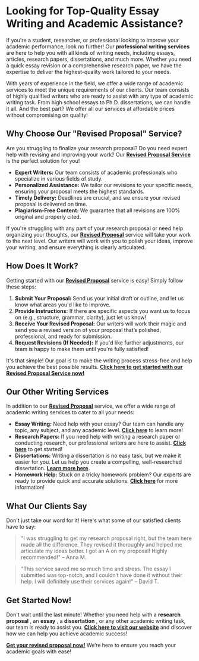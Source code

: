 # Looking for Top-Quality Essay Writing and Academic Assistance?

If you're a student, researcher, or professional looking to improve your academic performance, look no further! Our **professional writing services** are here to help you with all kinds of writing needs, including essays, articles, research papers, dissertations, and much more. Whether you need a quick essay revision or a comprehensive research paper, we have the expertise to deliver the highest-quality work tailored to your needs.

With years of experience in the field, we offer a wide range of academic services to meet the unique requirements of our clients. Our team consists of highly qualified writers who are ready to assist with any type of academic writing task. From high school essays to Ph.D. dissertations, we can handle it all. And the best part? We offer all our services at affordable prices without compromising on quality!

## Why Choose Our "Revised Proposal" Service?

Are you struggling to finalize your research proposal? Do you need expert help with revising and improving your work? Our **[Revised Proposal Service](https://tinyurl.com/topessay?keyword=revised+proposal)** is the perfect solution for you!

- **Expert Writers:** Our team consists of academic professionals who specialize in various fields of study.
- **Personalized Assistance:** We tailor our revisions to your specific needs, ensuring your proposal meets the highest standards.
- **Timely Delivery:** Deadlines are crucial, and we ensure your revised proposal is delivered on time.
- **Plagiarism-Free Content:** We guarantee that all revisions are 100% original and properly cited.

If you're struggling with any part of your research proposal or need help organizing your thoughts, our **[Revised Proposal](https://tinyurl.com/topessay?keyword=revised+proposal)** service will take your work to the next level. Our writers will work with you to polish your ideas, improve your writing, and ensure everything is clearly articulated.

## How Does It Work?

Getting started with our **[Revised Proposal](https://tinyurl.com/topessay?keyword=revised+proposal)** service is easy! Simply follow these steps:

1. **Submit Your Proposal:** Send us your initial draft or outline, and let us know what areas you'd like to improve.
2. **Provide Instructions:** If there are specific aspects you want us to focus on (e.g., structure, grammar, clarity), just let us know!
3. **Receive Your Revised Proposal:** Our writers will work their magic and send you a revised version of your proposal that’s polished, professional, and ready for submission.
4. **Request Revisions (If Needed):** If you'd like further adjustments, our team is happy to make them until you're fully satisfied!

It's that simple! Our goal is to make the writing process stress-free and help you achieve the best possible results. **[Click here to get started with our Revised Proposal Service now!](https://tinyurl.com/topessay?keyword=revised+proposal)**

## Our Other Writing Services

In addition to our **[Revised Proposal](https://tinyurl.com/topessay?keyword=revised+proposal)** service, we offer a wide range of academic writing services to cater to all your needs:

- **Essay Writing:** Need help with your essay? Our team can handle any topic, any subject, and any academic level. **[Click here](https://tinyurl.com/topessay?keyword=revised+proposal)** to learn more!
- **Research Papers:** If you need help with writing a research paper or conducting research, our professional writers are here to assist. **[Click here](https://tinyurl.com/topessay?keyword=revised+proposal)** to get started!
- **Dissertations:** Writing a dissertation is no easy task, but we make it easier for you. Let us help you create a compelling, well-researched dissertation. **[Learn more here](https://tinyurl.com/topessay?keyword=revised+proposal)**.
- **Homework Help:** Stuck on a tricky homework problem? Our experts are ready to provide quick and accurate solutions. **[Click here](https://tinyurl.com/topessay?keyword=revised+proposal)** for more information!

## What Our Clients Say

Don't just take our word for it! Here's what some of our satisfied clients have to say:

> "I was struggling to get my research proposal right, but the team here made all the difference. They revised it thoroughly and helped me articulate my ideas better. I got an A on my proposal! Highly recommended!" – Anna M.

> "This service saved me so much time and stress. The essay I submitted was top-notch, and I couldn’t have done it without their help. I will definitely use their services again!" – David T.

## Get Started Now!

Don't wait until the last minute! Whether you need help with a **research proposal** , an **essay** , a **dissertation** , or any other academic writing task, our team is ready to assist you. **[Click here to visit our website](https://tinyurl.com/topessay?keyword=revised+proposal)** and discover how we can help you achieve academic success!

**[Get your revised proposal now!](https://tinyurl.com/topessay?keyword=revised+proposal)** We’re here to ensure you reach your academic goals with ease!
